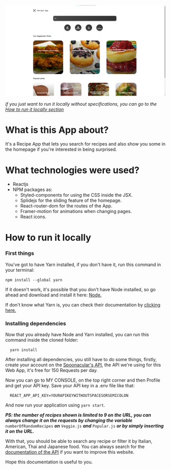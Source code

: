 ![Recipe App Image](./Recipe-app.png 'Recipe App image')

_if you just want to run it locally without specifications, you can go to the [How to run it locally section](#how-to-run-it-locally)_

# What is this App about?

It's a Recipe App that lets you search for recipes and also show you some in the homepage if you're interested in being surprised.

# What technologies were used?

- Reactjs
- NPM packages as:
  - Styled-components for using the CSS inside the JSX.
  - Splidejs for the sliding feature of the homepage.
  - React-router-dom for the routes of the App.
  - Framer-motion for animations when changing pages.
  - React icons.

# How to run it locally

### First things

You've got to have Yarn installed, if you don't have it, run this command in your terminal:

```node
npm install --global yarn
```

If it doesn't work, it's possible that you don't have Node installed, so go ahead and download and install it here: [Node.](https://nodejs.org 'Node Website')

If don't know what Yarn is, you can check their documentation by [clicking here.](https://classic.yarnpkg.com/en/docs/getting-started 'Yarn Documentation')

### Installing dependencies

Now that you already have Node and Yarn installed, you can run this command inside the cloned folder:

```
  yarn install
```

After installing all dependencies, you still have to do some things, firstly, create your account on the [Spoonacular's API](https://spoonacular.com/food-api 'Recipe API'), the API we're using for this Web App, it's free for 150 Requests per day.

Now you can go to MY CONSOLE, on the top right corner and then Profile and get your API key. Save your API key in a .env file like that:

```
  REACT_APP_API_KEY=YOURAPIKEYWITHOUTSPACESORSEMICOLON
```

And now run your application using `yarn start`.

_**PS: the number of recipes shown is limited to 9 on the URL, you can always change it on the requests by changing the variable**_ `numberOfRandomRecipes` _**on**_ `Veggie.js` _**and**_ `Popular.js` _**or by simply inserting it on the URL.**_

With that, you should be able to search any recipe or filter it by Italian, American, Thai and Japanese food. You can always search for the [documentation of the API](https://spoonacular.com/food-api/docs "Spoonacular's API documentation") if you want to improve this website.

Hope this documentation is useful to you.
